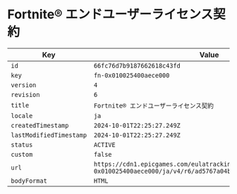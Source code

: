# Fortnite® エンドユーザーライセンス契約

| Key | Value |
| --- | ----- |
| `id` | `66fc76d7b9187662618c43fd` |
| `key` | `fn-0x010025400aece000` |
| `version` | `4` |
| `revision` | `6` |
| `title` | `Fortnite® エンドユーザーライセンス契約` |
| `locale` | `ja` |
| `createdTimestamp` | `2024-10-01T22:25:27.249Z` |
| `lastModifiedTimestamp` | `2024-10-01T22:25:27.249Z` |
| `status` | `ACTIVE` |
| `custom` | `false` |
| `url` | `https://cdn1.epicgames.com/eulatracking-download/fn-0x010025400aece000/ja/v4/r6/ad5767a04b1da844b86eedc2b6f3de48.pdf` |
| `bodyFormat` | `HTML` |
